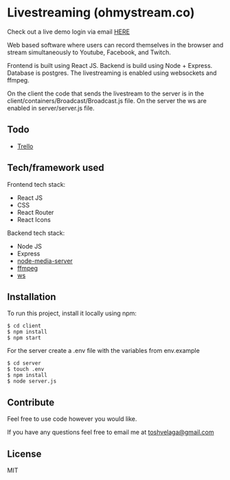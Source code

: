 # Livestreaming (ohmystream.co)

Check out a live demo login via email [HERE](https://www.ohmystream.co/)

Web based software where users can record themselves in the browser and stream simultaneously to Youtube, Facebook, and Twitch.

Frontend is built using React JS. Backend is build using Node + Express. Database is postgres. The livestreaming is enabled using websockets and ffmpeg.

On the client the code that sends the livestream to the server is in the client/containers/Broadcast/Broadcast.js file. On the server the ws are enabled in server/server.js file.

## Todo

- [Trello](https://trello.com/b/W8LZ83oV/livestream)

## Tech/framework used

Frontend tech stack:

- React JS
- CSS
- React Router
- React Icons

Backend tech stack:

- Node JS
- Express
- [node-media-server](https://github.com/illuspas/Node-Media-Server)
- [ffmpeg](http://ffmpeg.org/)
- [ws](https://github.com/websockets/ws)

## Installation

To run this project, install it locally using npm:

```
$ cd client
$ npm install
$ npm start
```

For the server create a .env file with the variables from env.example

```
$ cd server
$ touch .env
$ npm install
$ node server.js
```

## Contribute

Feel free to use code however you would like.

If you have any questions feel free to email me at toshvelaga@gmail.com

## License

MIT
